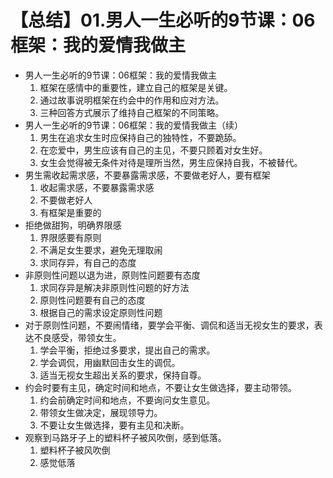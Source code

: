 # 【总结】01.男人一生必听的9节课：06框架：我的爱情我做主

-   男人一生必听的9节课：06框架：我的爱情我做主
    1.  框架在感情中的重要性，建立自己的框架是关键。
    2.  通过故事说明框架在约会中的作用和应对方法。
    3.  三种回答方式展示了维持自己框架的不同策略。
-   男人一生必听的9节课：06框架：我的爱情我做主（续）
    1.  男生在追求女生时应保持自己的独特性，不要跪舔。
    2.  在恋爱中，男生应该有自己的主见，不要只顾着对女生好。
    3.  女生会觉得被无条件对待是理所当然，男生应保持自我，不被替代。
-   男生需收起需求感，不要暴露需求感，不要做老好人，要有框架
    1.  收起需求感，不要暴露需求感
    2.  不要做老好人
    3.  有框架是重要的
-   拒绝做甜狗，明确界限感
    1.  界限感要有原则
    2.  不满足女生要求，避免无理取闹
    3.  求同存异，有自己的态度
-   非原则性问题以退为进，原则性问题要有态度
    1.  求同存异是解决非原则性问题的好方法
    2.  原则性问题要有自己的态度
    3.  根据自己的需求设定原则性问题
-   对于原则性问题，不要闹情绪，要学会平衡、调侃和适当无视女生的要求，表达不良感受，带领女生。
    1.  学会平衡，拒绝过多要求，提出自己的需求。
    2.  学会调侃，用幽默回击女生的调侃。
    3.  适当无视女生超出关系的要求，保持自尊。
-   约会时要有主见，确定时间和地点，不要让女生做选择，要主动带领。
    1.  约会前确定时间和地点，不要询问女生意见。
    2.  带领女生做决定，展现领导力。
    3.  不要让女生做选择，要有主见和决断。
-   观察到马路牙子上的塑料杯子被风吹倒，感到低落。
    1.  塑料杯子被风吹倒
    2.  感觉低落